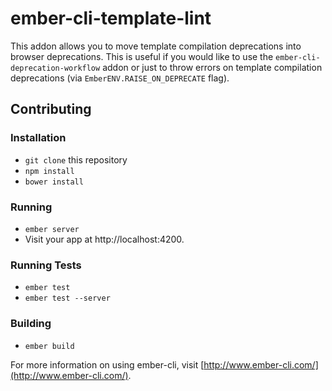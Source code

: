 # ember-cli-template-lint

This addon allows you to move template compilation deprecations into browser deprecations. This is useful if you would like to use the `ember-cli-deprecation-workflow` addon or just to throw errors on template compilation deprecations (via `EmberENV.RAISE_ON_DEPRECATE` flag).

## Contributing

### Installation

* `git clone` this repository
* `npm install`
* `bower install`

### Running

* `ember server`
* Visit your app at http://localhost:4200.

### Running Tests

* `ember test`
* `ember test --server`

### Building

* `ember build`

For more information on using ember-cli, visit [http://www.ember-cli.com/](http://www.ember-cli.com/).
